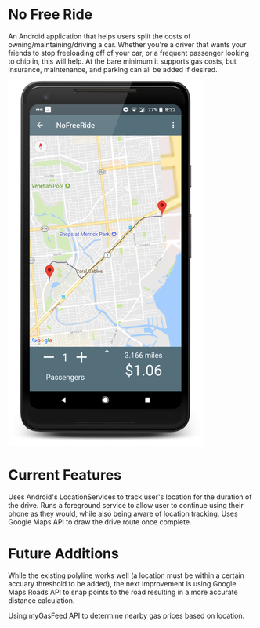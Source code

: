 # No Free Ride

An Android application that helps users split the costs of owning/maintaining/driving a car. Whether you're a driver
that wants your friends to stop freeloading off of your car, or a frequent passenger looking to chip in, this will help.
At the bare minimum it supports gas costs, but insurance, maintenance, and parking can all be added if desired. 

<img src="https://raw.githubusercontent.com/gherceg/no-free-ride/master/screenshots/pixel_2_xl_screen.png" width="400">

# Current Features
Uses Android's LocationServices to track user's location for the duration of the drive.
Runs a foreground service to allow user to continue using their phone as they would, while also being aware of location tracking.
Uses Google Maps API to draw the drive route once complete.  


# Future Additions

While the existing polyline works well (a location must be within a certain accuary threshold to be added), the next improvement is using Google Maps Roads API to snap points to the road resulting in a more accurate distance calculation. 

Using myGasFeed API to determine nearby gas prices based on location.
